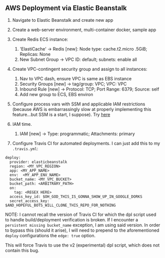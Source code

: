 ## AWS Deployment via Elastic Beanstalk

1. Navigate to Elastic Beanstalk and create new app
2. Create a web-server environment, multi-container docker, sample app
3. Create Redis ECS instance:
    1. 'ElastiCache' -> Redis [new]: Node type: cache.t2.micro .5GiB; Replicas: None 
    2. New Subnet Group -> VPC ID: default; subnets: enable all
3. Create VPC-contingent security group and assign to all instances:
    1. Nav to VPC dash, ensure VPC is same as EBS instance
    2. Security Groups [new] ->  tag/group: VPC; VPC: VPC
    3. Inbound Rule [new] -> Protocol: TCP; Port Range: 6379; Source: self 
    4. Add new group to ECS, EBS environ

4. Configure process vars with SSM and applicable IAM restrictions (because AWS is embarrassingly slow at properly implementing this feature...but SSM is a start, I suppose). Try [here](https://docs.aws.amazon.com/secretsmanager/latest/userguide/tutorials_basic.html)

5. IAM time.
    1. IAM [new] -> Type: programmatic; Attachments: primary 

6. Configure Travis CI for automated deployments. I can just add this to my `.travis.yml`:

```
deploy:
  provider: elasticbeanstalk
  region: <MY_VPC_REGION>
  app: <MY_APP_NAME>
  env:  <MY_APP_ENV_NAME>
  bucket_name: <MY_VPC_BUCKET>
  bucket_path: <ARBITRARY_PATH>
  on:
    tag: <REGEX HERE>
  access_key_id: $OH_GOD_THIS_IS_GONNA_SHOW_UP_IN_GOOGLE_DORKS
  secret_access_key: $AND_HOPEFUL_BOTS_WILL_CLONE_THIS_REPO_FOR_NOTHING
```

NOTE: I cannot recall the version of Travis CI for which the dpl script used to handle build/deployment verification is broken. If I encounter a `persistent missing bucket_name` exception, I am using said version.  In order to bypass this (should it arise), I will need to prepend to the aforementioned `deploy` configurations the `edge: true` option. 

This will force Travis to use the v2 (experimental) dpl script, which does not contain this bug.
